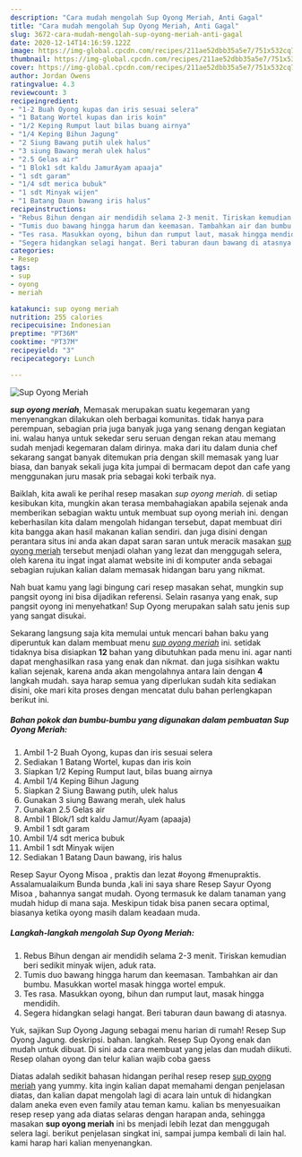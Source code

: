 ```yaml
---
description: "Cara mudah mengolah Sup Oyong Meriah, Anti Gagal"
title: "Cara mudah mengolah Sup Oyong Meriah, Anti Gagal"
slug: 3672-cara-mudah-mengolah-sup-oyong-meriah-anti-gagal
date: 2020-12-14T14:16:59.122Z
image: https://img-global.cpcdn.com/recipes/211ae52dbb35a5e7/751x532cq70/sup-oyong-meriah-foto-resep-utama.jpg
thumbnail: https://img-global.cpcdn.com/recipes/211ae52dbb35a5e7/751x532cq70/sup-oyong-meriah-foto-resep-utama.jpg
cover: https://img-global.cpcdn.com/recipes/211ae52dbb35a5e7/751x532cq70/sup-oyong-meriah-foto-resep-utama.jpg
author: Jordan Owens
ratingvalue: 4.3
reviewcount: 3
recipeingredient:
- "1-2 Buah Oyong kupas dan iris sesuai selera"
- "1 Batang Wortel kupas dan iris koin"
- "1/2 Keping Rumput laut bilas buang airnya"
- "1/4 Keping Bihun Jagung"
- "2 Siung Bawang putih ulek halus"
- "3 siung Bawang merah ulek halus"
- "2.5 Gelas air"
- "1 Blok1 sdt kaldu JamurAyam apaaja"
- "1 sdt garam"
- "1/4 sdt merica bubuk"
- "1 sdt Minyak wijen"
- "1 Batang Daun bawang iris halus"
recipeinstructions:
- "Rebus Bihun dengan air mendidih selama 2-3 menit. Tiriskan kemudian beri sedikit minyak wijen, aduk rata."
- "Tumis duo bawang hingga harum dan keemasan. Tambahkan air dan bumbu. Masukkan wortel masak hingga wortel empuk."
- "Tes rasa. Masukkan oyong, bihun dan rumput laut, masak hingga mendidih."
- "Segera hidangkan selagi hangat. Beri taburan daun bawang di atasnya."
categories:
- Resep
tags:
- sup
- oyong
- meriah

katakunci: sup oyong meriah 
nutrition: 255 calories
recipecuisine: Indonesian
preptime: "PT36M"
cooktime: "PT37M"
recipeyield: "3"
recipecategory: Lunch

---
```



![Sup Oyong Meriah](https://img-global.cpcdn.com/recipes/211ae52dbb35a5e7/751x532cq70/sup-oyong-meriah-foto-resep-utama.jpg)

<b><i>sup oyong meriah</i></b>, Memasak merupakan suatu kegemaran yang menyenangkan dilakukan oleh berbagai komunitas. tidak hanya para perempuan, sebagian pria juga banyak juga yang senang dengan kegiatan ini. walau hanya untuk sekedar seru seruan dengan rekan atau memang sudah menjadi kegemaran dalam dirinya. maka dari itu dalam dunia chef sekarang sangat banyak ditemukan pria dengan skill memasak yang luar biasa, dan banyak sekali juga kita jumpai di bermacam depot dan cafe yang menggunakan juru masak pria sebagai koki terbaik nya.

Baiklah, kita awali ke perihal resep masakan <i>sup oyong meriah</i>. di setiap kesibukan kita, mungkin akan terasa membahagiakan apabila sejenak anda memberikan sebagian waktu untuk membuat sup oyong meriah ini. dengan keberhasilan kita dalam mengolah hidangan tersebut, dapat membuat diri kita bangga akan hasil makanan kalian sendiri. dan juga disini dengan perantara situs ini anda akan dapat saran saran untuk meracik masakan <u>sup oyong meriah</u> tersebut menjadi olahan yang lezat dan menggugah selera, oleh karena itu ingat ingat alamat website ini di komputer anda sebagai sebagian rujukan kalian dalam memasak hidangan baru yang nikmat.

Nah buat kamu yang lagi bingung cari resep masakan sehat, mungkin sup pangsit oyong ini bisa dijadikan referensi. Selain rasanya yang enak, sup pangsit oyong ini menyehatkan! Sup Oyong merupakan salah satu jenis sup yang sangat disukai.


Sekarang langsung saja kita memulai untuk mencari bahan baku yang diperuntuk kan dalam membuat menu <u><i>sup oyong meriah</i></u> ini. setidak tidaknya bisa disiapkan <b>12</b> bahan yang dibutuhkan pada menu ini. agar nanti dapat menghasilkan rasa yang enak dan nikmat. dan juga sisihkan waktu kalian sejenak, karena anda akan mengolahnya antara lain dengan <b>4</b> langkah mudah. saya harap semua yang diperlukan sudah kita sediakan disini, oke mari kita proses dengan mencatat dulu bahan perlengkapan berikut ini.

<!--inarticleads1-->

##### Bahan pokok dan bumbu-bumbu yang digunakan dalam pembuatan Sup Oyong Meriah:

1. Ambil 1-2 Buah Oyong, kupas dan iris sesuai selera
1. Sediakan 1 Batang Wortel, kupas dan iris koin
1. Siapkan 1/2 Keping Rumput laut, bilas buang airnya
1. Ambil 1/4 Keping Bihun Jagung
1. Siapkan 2 Siung Bawang putih, ulek halus
1. Gunakan 3 siung Bawang merah, ulek halus
1. Gunakan 2.5 Gelas air
1. Ambil 1 Blok/1 sdt kaldu Jamur/Ayam (apaaja)
1. Ambil 1 sdt garam
1. Ambil 1/4 sdt merica bubuk
1. Ambil 1 sdt Minyak wijen
1. Sediakan 1 Batang Daun bawang, iris halus


Resep Sayur Oyong Misoa , praktis dan lezat #oyong #menupraktis. Assalamualaikum Bunda bunda ,kali ini saya share Resep Sayur Oyong Misoa , bahannya sangat mudah. Oyong termasuk ke dalam tanaman yang mudah hidup di mana saja. Meskipun tidak bisa panen secara optimal, biasanya ketika oyong masih dalam keadaan muda. 

<!--inarticleads2-->

##### Langkah-langkah mengolah Sup Oyong Meriah:

1. Rebus Bihun dengan air mendidih selama 2-3 menit. Tiriskan kemudian beri sedikit minyak wijen, aduk rata.
1. Tumis duo bawang hingga harum dan keemasan. Tambahkan air dan bumbu. Masukkan wortel masak hingga wortel empuk.
1. Tes rasa. Masukkan oyong, bihun dan rumput laut, masak hingga mendidih.
1. Segera hidangkan selagi hangat. Beri taburan daun bawang di atasnya.


Yuk, sajikan Sup Oyong Jagung sebagai menu harian di rumah! Resep Sup Oyong Jagung. deskripsi. bahan. langkah. Resep Sup Oyong enak dan mudah untuk dibuat. Di sini ada cara membuat yang jelas dan mudah diikuti. Resep olahan oyong dan telur kalian wajib coba gaess 

Diatas adalah sedikit bahasan hidangan perihal resep resep <u>sup oyong meriah</u> yang yummy. kita ingin kalian dapat memahami dengan penjelasan diatas, dan kalian dapat mengolah lagi di acara lain untuk di hidangkan dalam aneka even even family atau teman kamu. kalian bs menyesuaikan resep resep yang ada diatas selaras dengan harapan anda, sehingga masakan <b>sup oyong meriah</b> ini bs menjadi lebih lezat dan menggugah selera lagi. berikut penjelasan singkat ini, sampai jumpa kembali di lain hal. kami harap hari kalian menyenangkan.
